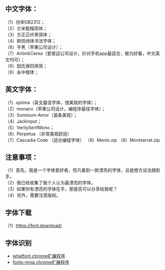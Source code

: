  ## 中文字体：  
（1）仿宋GB2312；  
（2）兰米粗楷简体；  
（3）方正正纤黑简体；  
（4）欧阳询体书法字体；  
（6）平黑（苹果公司设计）；  
（7）AirbnbCerea（爱彼迎公司设计，针对手机app最适合，极为好看，中文英文均可）；  
（8）田氏保钧体简；  
（9）永中楷体；  

## 英文字体：  
（1）optima（英文最佳字体，很美观的字体）；  
（2）monaco（苹果公司设计，编程序最佳字体）；   
（3）Somnium-Amor（苗条美观）；   
（4）Jackinput；    
（5）VerilySerifMono；   
（6）Perpetua （非常美观舒适）  
（7）Cascadia Code （适合编程字体）
（8）Menlo.zip
（9）Montserrat.zip




## 注意事项：  

（1）首先，我是一个字体爱好者，但凡看到一款漂亮的字体，总是想方设法搞到手。  
（2）我已经收集了我个人认为最漂亮的字体。  
（3）如果你有漂亮的字体在手，那是否可以分享给我呢？  
（4）另外，需要注意版权。 

## 字体下载

（1）https://font.download/

## 字体识别
- [whatfont chrome扩展程序](https://chromewebstore.google.com/detail/whatfont/jabopobgcpjmedljpbcaablpmlmfcogm)
- [fonts-ninja chrome扩展程序](https://chromewebstore.google.com/detail/fonts-ninja/eljapbgkmlngdpckoiiibecpemleclhh)
